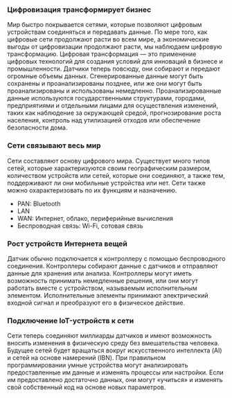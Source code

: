 <!-- 1.5.1 -->
### Цифровизация трансформирует бизнес

Мир быстро покрывается сетями, которые позволяют цифровым устройствам соединяться и передавать данные. По мере того, как цифровые сети продолжают расти во всем мире, а экономические выгоды от цифровизации продолжают расти, мы наблюдаем цифровую трансформацию. Цифровая трансформация — это применение цифровых технологий для создания условий для инноваций в бизнесе и промышленности.
Датчики теперь повсюду, они собирают и передают огромные объемы данных. Сгенерированные данные могут быть сохранены и проанализированы позднее, или же они могут быть проанализированы и использованы немедленно. Проанализированные данные используются государственными структурами, городами, предприятиями и отдельными лицами для осуществления изменений, таких как наблюдение за окружающей средой, прогнозирование роста населения, контроль над утилизацией отходов или обеспечение безопасности дома.

### Сети связывают весь мир

Сети составляют основу цифрового мира. Существует много типов сетей, которые характеризуются своим географическим размером, количеством устройств или сетей, которые они соединяют, а также тем, поддерживают ли они мобильные устройства или нет. Сети также можно охарактеризовать по их функциям и назначению.
* PAN: Bluetooth
* LAN
* WAN: Интернет, облако, периферийные вычисления
* Беспроводная связь: Wi-Fi, сотовая связь

### Рост устройств Интернета вещей

Датчик обычно подключается к контроллеру с помощью беспроводного соединения. Контроллеры собирают данные с датчиков и отправляют данные для хранения или анализа. Контроллеры могут иметь возможность принимать немедленные решения, или они могут работать вместе с устройством, называемым исполнительным элементом. Исполнительные элементы принимают электрический входной сигнал и преобразуют его в физическое действие.

### Подключение IoT-устройств к сети

Сети теперь соединяют миллиарды датчиков и имеют возможность вносить изменения в физическую среду без вмешательства человека. Будущее сетей будет вращаться вокруг искусственного интеллекта (AI) и сетей на основе намерений (IBN). При правильном программировании умные устройства могут анализировать предоставленные им данные и изменять процессы или настройки. Если им предоставлено достаточно данных, они могут «учиться» и изменять свой собственный код на основе новых параметров.